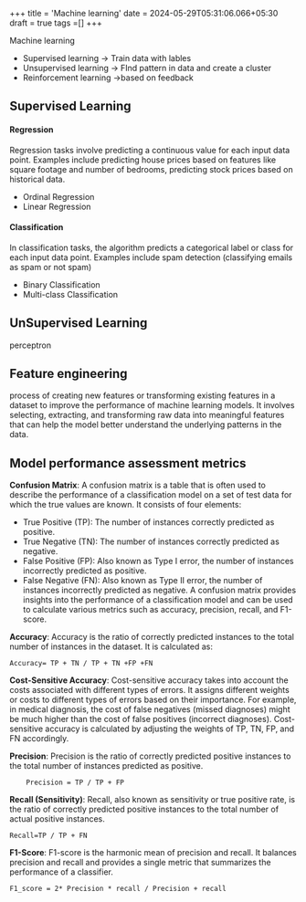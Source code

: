 +++
title = 'Machine learning'
date = 2024-05-29T05:31:06.066+05:30
draft = true
tags =[]
+++ 



Machine learning
- Supervised learning  -> Train data with lables
- Unsupervised learning -> FInd pattern in data and create a cluster
- Reinforcement learning ->based on feedback 

## Supervised Learning

#### **Regression**
Regression tasks involve predicting a continuous value for each input data point. Examples include predicting house prices based on features like square footage and number of bedrooms, predicting stock prices based on historical data.
- Ordinal Regression
- Linear Regression

#### **Classification**
In classification tasks, the algorithm predicts a categorical label or class for each input data point. Examples include spam detection (classifying emails as spam or not spam)
- Binary Classification
- Multi-class Classification

## UnSupervised Learning

perceptron








## Feature engineering
process of creating new features or transforming existing features in a dataset to improve the performance of machine learning models. It involves selecting, extracting, and transforming raw data into meaningful features that can help the model better understand the underlying patterns in the data.


## Model performance assessment metrics

**Confusion Matrix**: A confusion matrix is a table that is often used to describe the performance of a classification model on a set of test data for which the true values are known. It consists of four elements:

- True Positive (TP): The number of instances correctly predicted as positive.
- True Negative (TN): The number of instances correctly predicted as negative.
- False Positive (FP): Also known as Type I error, the number of instances incorrectly predicted as positive.
- False Negative (FN): Also known as Type II error, the number of instances incorrectly predicted as negative. A confusion matrix provides insights into the performance of a classification model and can be used to calculate various metrics such as accuracy, precision, recall, and F1-score.

**Accuracy**: Accuracy is the ratio of correctly predicted instances to the total number of instances in the dataset. It is calculated as: 
```
Accuracy= TP + TN / TP + TN +FP +FN​
```


**Cost-Sensitive Accuracy**: Cost-sensitive accuracy takes into account the costs associated with different types of errors. It assigns different weights or costs to different types of errors based on their importance. For example, in medical diagnosis, the cost of false negatives (missed diagnoses) might be much higher than the cost of false positives (incorrect diagnoses). Cost-sensitive accuracy is calculated by adjusting the weights of TP, TN, FP, and FN accordingly.


**Precision**: Precision is the ratio of correctly predicted positive instances to the total number of instances predicted as positive.
```
	Precision = TP / TP + FP
```

**Recall (Sensitivity)**: Recall, also known as sensitivity or true positive rate, is the ratio of correctly predicted positive instances to the total number of actual positive instances.

```
Recall=TP / TP + FN
```

**F1-Score**: F1-score is the harmonic mean of precision and recall. It balances precision and recall and provides a single metric that summarizes the performance of a classifier.

```
F1_score = 2* Precision * recall / Precision + recall 
```